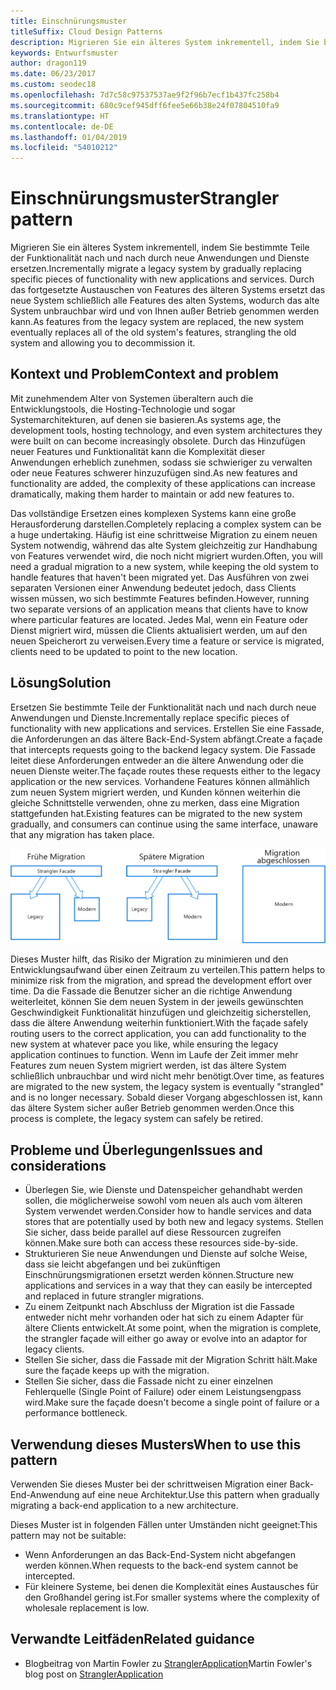 ```yaml
---
title: Einschnürungsmuster
titleSuffix: Cloud Design Patterns
description: Migrieren Sie ein älteres System inkrementell, indem Sie bestimmte Teile der Funktionalität nach und nach durch neue Anwendungen und Dienste ersetzen.
keywords: Entwurfsmuster
author: dragon119
ms.date: 06/23/2017
ms.custom: seodec18
ms.openlocfilehash: 7d7c58c97537537ae9f2f96b7ecf1b437fc258b4
ms.sourcegitcommit: 680c9cef945dff6fee5e66b38e24f07804510fa9
ms.translationtype: HT
ms.contentlocale: de-DE
ms.lasthandoff: 01/04/2019
ms.locfileid: "54010212"
---
```

# <a name="strangler-pattern"></a><span data-ttu-id="1bd26-104">Einschnürungsmuster</span><span class="sxs-lookup"><span data-stu-id="1bd26-104">Strangler pattern</span></span>

<span data-ttu-id="1bd26-105">Migrieren Sie ein älteres System inkrementell, indem Sie bestimmte Teile der Funktionalität nach und nach durch neue Anwendungen und Dienste ersetzen.</span><span class="sxs-lookup"><span data-stu-id="1bd26-105">Incrementally migrate a legacy system by gradually replacing specific pieces of functionality with new applications and services.</span></span> <span data-ttu-id="1bd26-106">Durch das fortgesetzte Austauschen von Features des älteren Systems ersetzt das neue System schließlich alle Features des alten Systems, wodurch das alte System unbrauchbar wird und von Ihnen außer Betrieb genommen werden kann.</span><span class="sxs-lookup"><span data-stu-id="1bd26-106">As features from the legacy system are replaced, the new system eventually replaces all of the old system's features, strangling the old system and allowing you to decommission it.</span></span>

## <a name="context-and-problem"></a><span data-ttu-id="1bd26-107">Kontext und Problem</span><span class="sxs-lookup"><span data-stu-id="1bd26-107">Context and problem</span></span>

<span data-ttu-id="1bd26-108">Mit zunehmendem Alter von Systemen überaltern auch die Entwicklungstools, die Hosting-Technologie und sogar Systemarchitekturen, auf denen sie basieren.</span><span class="sxs-lookup"><span data-stu-id="1bd26-108">As systems age, the development tools, hosting technology, and even system architectures they were built on can become increasingly obsolete.</span></span> <span data-ttu-id="1bd26-109">Durch das Hinzufügen neuer Features und Funktionalität kann die Komplexität dieser Anwendungen erheblich zunehmen, sodass sie schwieriger zu verwalten oder neue Features schwerer hinzuzufügen sind.</span><span class="sxs-lookup"><span data-stu-id="1bd26-109">As new features and functionality are added, the complexity of these applications can increase dramatically, making them harder to maintain or add new features to.</span></span>

<span data-ttu-id="1bd26-110">Das vollständige Ersetzen eines komplexen Systems kann eine große Herausforderung darstellen.</span><span class="sxs-lookup"><span data-stu-id="1bd26-110">Completely replacing a complex system can be a huge undertaking.</span></span> <span data-ttu-id="1bd26-111">Häufig ist eine schrittweise Migration zu einem neuen System notwendig, während das alte System gleichzeitig zur Handhabung von Features verwendet wird, die noch nicht migriert wurden.</span><span class="sxs-lookup"><span data-stu-id="1bd26-111">Often, you will need a gradual migration to a new system, while keeping the old system to handle features that haven't been migrated yet.</span></span> <span data-ttu-id="1bd26-112">Das Ausführen von zwei separaten Versionen einer Anwendung bedeutet jedoch, dass Clients wissen müssen, wo sich bestimmte Features befinden.</span><span class="sxs-lookup"><span data-stu-id="1bd26-112">However, running two separate versions of an application means that clients have to know where particular features are located.</span></span> <span data-ttu-id="1bd26-113">Jedes Mal, wenn ein Feature oder Dienst migriert wird, müssen die Clients aktualisiert werden, um auf den neuen Speicherort zu verweisen.</span><span class="sxs-lookup"><span data-stu-id="1bd26-113">Every time a feature or service is migrated, clients need to be updated to point to the new location.</span></span>

## <a name="solution"></a><span data-ttu-id="1bd26-114">Lösung</span><span class="sxs-lookup"><span data-stu-id="1bd26-114">Solution</span></span>

<span data-ttu-id="1bd26-115">Ersetzen Sie bestimmte Teile der Funktionalität nach und nach durch neue Anwendungen und Dienste.</span><span class="sxs-lookup"><span data-stu-id="1bd26-115">Incrementally replace specific pieces of functionality with new applications and services.</span></span> <span data-ttu-id="1bd26-116">Erstellen Sie eine Fassade, die Anforderungen an das ältere Back-End-System abfängt.</span><span class="sxs-lookup"><span data-stu-id="1bd26-116">Create a façade that intercepts requests going to the backend legacy system.</span></span> <span data-ttu-id="1bd26-117">Die Fassade leitet diese Anforderungen entweder an die ältere Anwendung oder die neuen Dienste weiter.</span><span class="sxs-lookup"><span data-stu-id="1bd26-117">The façade routes these requests either to the legacy application or the new services.</span></span> <span data-ttu-id="1bd26-118">Vorhandene Features können allmählich zum neuen System migriert werden, und Kunden können weiterhin die gleiche Schnittstelle verwenden, ohne zu merken, dass eine Migration stattgefunden hat.</span><span class="sxs-lookup"><span data-stu-id="1bd26-118">Existing features can be migrated to the new system gradually, and consumers can continue using the same interface, unaware that any migration has taken place.</span></span>

![Diagramm des Einschnürungsmusters](./_images/strangler.png)

<span data-ttu-id="1bd26-120">Dieses Muster hilft, das Risiko der Migration zu minimieren und den Entwicklungsaufwand über einen Zeitraum zu verteilen.</span><span class="sxs-lookup"><span data-stu-id="1bd26-120">This pattern helps to minimize risk from the migration, and spread the development effort over time.</span></span> <span data-ttu-id="1bd26-121">Da die Fassade die Benutzer sicher an die richtige Anwendung weiterleitet, können Sie dem neuen System in der jeweils gewünschten Geschwindigkeit Funktionalität hinzufügen und gleichzeitig sicherstellen, dass die ältere Anwendung weiterhin funktioniert.</span><span class="sxs-lookup"><span data-stu-id="1bd26-121">With the façade safely routing users to the correct application, you can add functionality to the new system at whatever pace you like, while ensuring the legacy application continues to function.</span></span> <span data-ttu-id="1bd26-122">Wenn im Laufe der Zeit immer mehr Features zum neuen System migriert werden, ist das ältere System schließlich unbrauchbar und wird nicht mehr benötigt.</span><span class="sxs-lookup"><span data-stu-id="1bd26-122">Over time, as features are migrated to the new system, the legacy system is eventually "strangled" and is no longer necessary.</span></span> <span data-ttu-id="1bd26-123">Sobald dieser Vorgang abgeschlossen ist, kann das ältere System sicher außer Betrieb genommen werden.</span><span class="sxs-lookup"><span data-stu-id="1bd26-123">Once this process is complete, the legacy system can safely be retired.</span></span>

## <a name="issues-and-considerations"></a><span data-ttu-id="1bd26-124">Probleme und Überlegungen</span><span class="sxs-lookup"><span data-stu-id="1bd26-124">Issues and considerations</span></span>

- <span data-ttu-id="1bd26-125">Überlegen Sie, wie Dienste und Datenspeicher gehandhabt werden sollen, die möglicherweise sowohl vom neuen als auch vom älteren System verwendet werden.</span><span class="sxs-lookup"><span data-stu-id="1bd26-125">Consider how to handle services and data stores that are potentially used by both new and legacy systems.</span></span> <span data-ttu-id="1bd26-126">Stellen Sie sicher, dass beide parallel auf diese Ressourcen zugreifen können.</span><span class="sxs-lookup"><span data-stu-id="1bd26-126">Make sure both can access these resources side-by-side.</span></span>
- <span data-ttu-id="1bd26-127">Strukturieren Sie neue Anwendungen und Dienste auf solche Weise, dass sie leicht abgefangen und bei zukünftigen Einschnürungsmigrationen ersetzt werden können.</span><span class="sxs-lookup"><span data-stu-id="1bd26-127">Structure new applications and services in a way that they can easily be intercepted and replaced in future strangler migrations.</span></span>
- <span data-ttu-id="1bd26-128">Zu einem Zeitpunkt nach Abschluss der Migration ist die Fassade entweder nicht mehr vorhanden oder hat sich zu einem Adapter für ältere Clients entwickelt.</span><span class="sxs-lookup"><span data-stu-id="1bd26-128">At some point, when the migration is complete, the strangler façade will either go away or evolve into an adaptor for legacy clients.</span></span>
- <span data-ttu-id="1bd26-129">Stellen Sie sicher, dass die Fassade mit der Migration Schritt hält.</span><span class="sxs-lookup"><span data-stu-id="1bd26-129">Make sure the façade keeps up with the migration.</span></span>
- <span data-ttu-id="1bd26-130">Stellen Sie sicher, dass die Fassade nicht zu einer einzelnen Fehlerquelle (Single Point of Failure) oder einem Leistungsengpass wird.</span><span class="sxs-lookup"><span data-stu-id="1bd26-130">Make sure the façade doesn't become a single point of failure or a performance bottleneck.</span></span>

## <a name="when-to-use-this-pattern"></a><span data-ttu-id="1bd26-131">Verwendung dieses Musters</span><span class="sxs-lookup"><span data-stu-id="1bd26-131">When to use this pattern</span></span>

<span data-ttu-id="1bd26-132">Verwenden Sie dieses Muster bei der schrittweisen Migration einer Back-End-Anwendung auf eine neue Architektur.</span><span class="sxs-lookup"><span data-stu-id="1bd26-132">Use this pattern when gradually migrating a back-end application to a new architecture.</span></span>

<span data-ttu-id="1bd26-133">Dieses Muster ist in folgenden Fällen unter Umständen nicht geeignet:</span><span class="sxs-lookup"><span data-stu-id="1bd26-133">This pattern may not be suitable:</span></span>

- <span data-ttu-id="1bd26-134">Wenn Anforderungen an das Back-End-System nicht abgefangen werden können.</span><span class="sxs-lookup"><span data-stu-id="1bd26-134">When requests to the back-end system cannot be intercepted.</span></span>
- <span data-ttu-id="1bd26-135">Für kleinere Systeme, bei denen die Komplexität eines Austausches für den Großhandel gering ist.</span><span class="sxs-lookup"><span data-stu-id="1bd26-135">For smaller systems where the complexity of wholesale replacement is low.</span></span>

## <a name="related-guidance"></a><span data-ttu-id="1bd26-136">Verwandte Leitfäden</span><span class="sxs-lookup"><span data-stu-id="1bd26-136">Related guidance</span></span>

- <span data-ttu-id="1bd26-137">Blogbeitrag von Martin Fowler zu [StranglerApplication](https://www.martinfowler.com/bliki/StranglerApplication.html)</span><span class="sxs-lookup"><span data-stu-id="1bd26-137">Martin Fowler's blog post on [StranglerApplication](https://www.martinfowler.com/bliki/StranglerApplication.html)</span></span>
